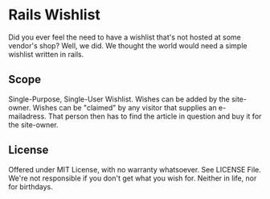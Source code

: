 Rails Wishlist
==

Did you ever feel the need to have a wishlist that's not hosted at some vendor's shop? Well, we did. We
thought the world would need a simple wishlist written in rails.

Scope
--

Single-Purpose, Single-User Wishlist. Wishes can be added by the site-owner. Wishes can be "claimed" by any
visitor that supplies an e-mailadress. That person then has to find the article in question and buy it for the
site-owner.



License
--

Offered under MIT License, with no warranty whatsoever. See LICENSE File. We're not responsible if you don't
get what you wish for. Neither in life, nor for birthdays.